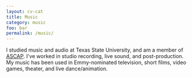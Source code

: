 ```yaml
---
layout: cv-cat
title: Music
category: music
foo: bar
permalink: /music/
---
```


I studied music and audio at Texas State University, and am a member of [ASCAP](https://ascap.com). I've worked in studio recording, live sound, and post-production. My music has been used in Emmy-nominated television, short films, video games, theater, and live dance/animation.
